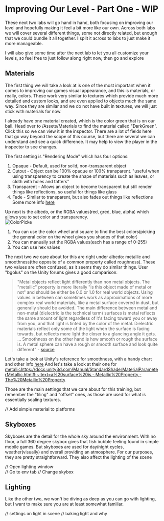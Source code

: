 # Improving Our Level - Part One - WIP
These next two labs will go hand in hand, both focusing on improving our level and hopefully making it feel a bit more like our own. Across both labs we will cover several different things, some not directly related, but enough that we could bundle it all together. I split it across to labs to just make it more manageable.

I will also give some time after the next lab to let you all customize your levels, so feel free to just follow along right now, then go and explore

## Materials
The first thing we will take a look at is one of the most important when it comes to improving our games visual appearance, and this is materials, or really, colors. These work very similar to textures which provide much more detailed and custom looks, and are even applied to objects much the same way. Since they are similar and we do not have built in textures, we will just stick with materials for now.

I already have one material created, which is the color green that is on our ball. Head over to /Assets/Materials to find the material called "DarkGreen". Click this so we can view it in the inspector. There are a lot of fields here that go way beyond the scope of this course, but there are several we can understand and see a quick difference. It may help to view the player in the inspector to see changes.

The first setting is "Rendering Mode" which has four options:
1. Opaque - Default, used for solid, non-transparent object
2. Cutout - Object can be 100% opaque or 100% transparent. "useful when using transparency to create the shape of materials such as leaves, or cloth with holes and tatters"
3. Transparent - Allows an object to become transparent but still render things like reflections, so useful for things like glass
4. Fade - Similar to transparent, but also fades out things  like reflections
Some more info [here](https://docs.unity3d.com/Manual/StandardShaderMaterialParameterRenderingMode.html)

Up next is the albedo, or the RGBA values(red, gred, blue, alpha) which allows you to set color and transparency.  
![ColorPicke](https://github.com/mbeale0/Unity-Intro-Project/assets/74221606/b0b6ee09-2998-4f47-be1c-7c618535ffed)

1. You can use the color wheel and square to find the best colors(picking the general color on the wheel gives you shades of that color)
2. You can manually set the RGBA values(each has a range of 0-255)
3. You can use hex values

The next two we care about for this are right under albedo: metallic and smoothness(the opposite of a common property called roughness). These two values are often confused, as it seems they do similar things. User "bgolus" on the Unity forums gives a good comparison:  
> "Metal objects reflect light differently than non metal objects. The "metallic" property is more literally "is this object made of metal or not" and should be either be 0.0 or 1.0 for real world objects. 
  Using values in between can sometimes work as approximations of more complex real world materials, like a metal surface covered in dust, but generally should be avoided. 
  The main difference between metal and non-metal (dielectric is the technical term) surfaces is metal reflects the same amount of light regardless of it's facing toward you or away from you,
 and that light is tinted by the color of the metal. Dielectric materials reflect only some of the light when the surface is facing towards, but reflects more light the closer to a glancing angle it gets.
  ...
  Smoothness on the other hand is how smooth or rough the surface is. A metal sphere can have a rough or smooth surface and look quite different" - [source](https://forum.unity.com/threads/metallic-v-smoothness.524704/)

Let's take a look at Unity's reference for smoothness, with a handy chart and other info [here](https://docs.unity3d.com/Manual/StandardShaderMaterialParameterSmoothness.html#:~:text=A%20range%20of%20smoothness%20values%20from%200%20to%201) 
And let's take a look at their one for [metallic](https://docs.unity3d.com/Manual/StandardShaderMaterialParameterMetallic.html#:~:text=a%20surface%20is.-,Metallic%20Property,-The%20Metallic%20Property)https://docs.unity3d.com/Manual/StandardShaderMaterialParameterMetallic.html#:~:text=a%20surface%20is.-,Metallic%20Property,-The%20Metallic%20Property

Those are the main settings that we care about for this training, but remember the "tiling" and "offset" ones, as those are used for what is essentially scaling textures.

// Add simple material to platforms

## Skyboxes
Skyboxes are the detail for the whole sky around the environment. With no floor, a full 360 degree skybox gives that fish bubble feeling found in simple mobile games. But skyboxes are used for day/night cycles, weather(visually) and overall providing an atmosphere. For our purposes, they are pretty straightforward. They also affect the lighting of the scene

// Open lighting window  
  // Go to env tab
  // Change skybox
  
## Lighting
Like the other two, we won't be diving as deep as you can go with lighting, but I want to make sure you are at least somewhat familiar.

// settings on light in scene
// baking light and why
